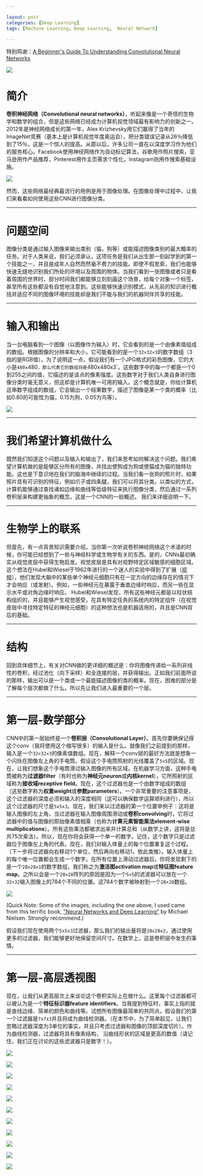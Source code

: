 ```yaml
---

layout: post
categories: [Deep Learning]
tags: [Machine Learning, Deep Learning,  Neural Network]

---
```


特别鸣谢：[A Beginner's Guide To Understanding Convolutional Neural Networks](https://adeshpande3.github.io/adeshpande3.github.io/A-Beginner's-Guide-To-Understanding-Convolutional-Neural-Networks/)


![](http://ope2etmx1.bkt.clouddn.com/Cover.png)

# 简介

**卷积神经网络（Convolutional neural networks）**，听起来像是一个奇怪的生物学和数学的组合，但是这些网络已经成为计算机视觉领域最有影响力的创新之一。2012年是神经网络成长的第一年，Alex Krizhevsky用它们赢得了当年的ImageNet竞赛（基本上是计算机视觉年度奥运会），把分类错误记录从26％降低到了15％，这是一个惊人的提高。从那以后，许多公司一直在以深度学习作为他们的服务核心。Facebook使用神经网络作为自动标记算法，谷歌用作照片搜索，亚马逊用作产品推荐，Pinterest用作主页需求个性化，Instagram则用作搜索基础设施。

![](http://ope2etmx1.bkt.clouddn.com/Companies.png)

然而，这些网络最经典最流行的用例是用于图像处理。在图像处理中过程中，让我们来看看如何使用这些CNN进行图像分类。

- - -

# 问题空间

图像分类是通过输入图像来输出类别（猫，狗等）或能描述图像类别的最大概率的任务。对于人类来说，我们必须承认，这项任务是我们从出生那一刻起学到的第一个技能之一，并且是成年人自然而然毫不费力的技能。即使不假思索，我们也能够快速无缝地识别我们所处的环境以及周围的物体。当我们看到一张图像或者只是看着周围的世界时，部分时间我们都能够立刻刻画这个场景，给每个对象一个标签，甚至所有这些都没有自觉地注意到。这些能够快速识别模式，从先前的知识进行概括并适应不同的图像环境的技能却是我们不能与我们的机器同伴共享的技能。

- - -

# 输入和输出

当一台电脑看到一个图像（以图像作为输入）时，它会看到的是一个由像素值组成的数组。根据图像的分辨率和大小，它可能看到的是一个`32×32×3`的数字数组（3指的是RGB值）。为了说明这一点，假设我们有一个JPG格式的彩色图像，它的大小是`480x`480`，那么代表它的数组将是`480x480x3`。这些数字中的每一个都是一个0到255之间的值，它描述的是该点的像素强度。这些数字对于我们人类自身进行图像分类时毫无意义，但这却是计算机唯一可用的输入。这个概念就是，你给计算机这串数字组成的数组，它会输出一个结果数字，描述了图像是某一个类的概率（比如0.80的可能性为猫，0.15为狗，0.05为鸟等）。

![](http://ope2etmx1.bkt.clouddn.com/Corgi3.png)


- - -

# 我们希望计算机做什么

既然我们知道这个问题以及输入和输出了，我们来思考如何解决这个问题。我们希望计算机做的是能够区分所有的图像，并找出使狗成为狗或使猫成为猫的独特功能。这也是下意识地在我们的脑海中继续的过程。当我们看一张狗的照片时，如果照片具有可识别的特征，例如爪子或四条腿，我们可以将其分类。以类似的方式，计算机能够通过查找诸如边缘和曲线等低级特征来执行图像分类，然后通过一系列卷积层来构建更抽象的概念。这是一个CNN的一般概述。 我们来详细说明一下。

- - -

# 生物学上的联系

但首先，有一点背景知识需要介绍，当你第一次听说卷积神经网络这个术语的时候，你可能已经想到了一些与神经科学或生物学有关的东西。是的，CNNs最初确实从视觉皮层中获得生物启发。视觉皮层是具有对视野特定区域敏感的细胞区域。这个想法在Hubel和Wiesel于1962年进行的一个迷人的实验中得到了扩展（[视频](https://www.youtube.com/watch?v=Cw5PKV9Rj3o)），他们发现大脑中的某些单个神经元细胞只有在一定方向的边缘存在的情况下才会响应（或发射）。例如，一些神经元在暴露于垂直边缘时响应，而另一些在显示水平或对角边缘时响应。 Hubel和Wiesel发现，所有这些神经元都是以柱状结构组织的，并且能够产生视觉感受，在具有特定任务的系统内的特定组件（在视觉皮层中寻找特定特征的神经元细胞）的这种想法也是机器适用的，并且是CNN背后的基础。

- - -

# 结构

回到具体细节上，有关对CNN做的更详细的概述是：你将图像传递给一系列非线性的卷积，经过池化（向下采样）和全连接的层，并获得输出。正如我们前面所说的那样，输出可以是一个类或一个最能描述图像的类的概率。现在，困难的部分是了解每个层次都做了什么。所以先让我们进入最重要的一个层。

- - -

# 第一层-数学部分

CNN中的第一层始终是一个**卷积层（Convolutional Layer）**。首先你要确保记得这个conv（我将使用这个缩写很多）的输入是什么。就像我们之前提到的那样，输入是一个`32×32×3`的像素值数组。现在，解释一个conv层的最好方法就是想象一个闪烁在图像左上角的手电筒。假设这个手电筒照射的光线覆盖了`5×5`的区域。现在，让我们想象这个手电筒滑过输入图像的所有区域。在机器学习方面，这种手电筒被称为**过滤器filter**（有时也称为**神经元neuron**或**内核kernel**），它所照射的区域称为**接收域receptive field**。现在，这个过滤器也是一个由数字组成的数组（这些数字称为**权重weight**或**参数parameters**）。一个非常重要的注意事项是，这个过滤器的深度必须和输入的深度相同（这可以确保数学运算顺利进行），所以这个过滤器的尺寸是`5x5x3`。现在，我们来以过滤器的第一个位置举例子：这将是输入图像的左上角，当过滤器在输入图像周围滑动或**卷积convolving**时，它将过滤器中的值与图像的原始像素值相乘（也称为**计算元素智能乘法element-wise multiplications**）。所有这些乘法都被求出来并计算总和（从数学上讲，这将是总共75次乘法）。所以，现在你将会获得一个单一的数字。记住，这个数字只是过滤器位于图像左上角的代表。现在，我们对输入体量上的每个位置重复这个过程。（下一步将过滤器向右移动1个单位，然后再向右移动1，依此类推）。输入体量上的每个唯一位置都会生成一个数字。在所有位置上滑动过滤器后，你将发现剩下的是一个`28x28x1`的数字数组，我们称之为**激活图activation map**或**特征图feature map**。之所以会是一个`28×28`阵列的原因是因为一个`5×5`的滤波器可以放在一个`32×32`输入图像上的784个不同的位置。这784个数字被映射到一个`28×28`数组。

![](http://ope2etmx1.bkt.clouddn.com/ActivationMap.png)

(Quick Note: Some of the images, including the one above, I used came from this terrific book, ["Neural Networks and Deep Learning"](http://neuralnetworksanddeeplearning.com/) by Michael Nielsen. Strongly recommend.)

假设我们现在使用两个`5x5x3`过滤器，那么我们的输出量将是`28x28x2`，通过使用更多的过滤器，我们能够更好地保留空间尺寸。在数学上，这是卷积层中发生的事情。

- - -

# 第一层-高层透视图

现在，让我们从更高层次上来谈论这个卷积实际上在做什么。这里每个过滤器都可以被认为是一个**特征标识器feature identifiers**。当我提到特征时，事实上指的就是直线边缘、简单的颜色和曲线等。试想所有图像最简单的共同点。假设我们的第一个过滤器是`7x7x3`并且将成为曲线检测器。（在本节中，为了简单起见，让我们忽略过滤器深度为3单位的事实，并且只考虑过滤器和图像的顶部深度切片）。作为曲线检测器，过滤器将具有像素结构， 沿曲线形状的区域是更高的数值（请记住，我们正在讨论的这些滤波器只是数字！）。

![](http://ope2etmx1.bkt.clouddn.com/Filter.png)

![](http://ope2etmx1.bkt.clouddn.com/OriginalAndFilter.png)

![](http://ope2etmx1.bkt.clouddn.com/FirstPixelMulitiplication.png)

![](http://ope2etmx1.bkt.clouddn.com/SecondMultiplication.png)

![](http://ope2etmx1.bkt.clouddn.com/FirstLayers.png)

![](http://ope2etmx1.bkt.clouddn.com/Table.png)

![](http://ope2etmx1.bkt.clouddn.com/LeNet.png)

![](http://ope2etmx1.bkt.clouddn.com/Equation.png)

![](http://ope2etmx1.bkt.clouddn.com/Loss.png)

![](http://ope2etmx1.bkt.clouddn.com/Weight.png)

![](http://ope2etmx1.bkt.clouddn.com/HighLR.png)
